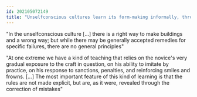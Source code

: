```yaml
---
id: 202105072149 
title: "Unselfconscious cultures learn its form-making informally, through imitation and correction, without general principles or explicit rules"
---
```

"In the unselfconscious culture [...] there is a right way to make buildings and a wrong way; but while there may be generally accepted remedies for specific failures, there are no general principles"

"At one extreme we have a kind of teaching that relies on the novice's very gradual exposure to the craft in question, on his ability to imitate by practice, on his response to sanctions, penalties, and reinforcing smiles and frowns. [...] The most important feature of this kind of learning is that the rules are not made explicit, but are, as it were, revealed through the correction of mistakes"


